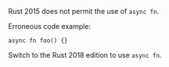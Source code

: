 Rust 2015 does not permit the use of `async fn`.

Erroneous code example:

```compile_fail,E0670
async fn foo() {}
```

Switch to the Rust 2018 edition to use `async fn`.
